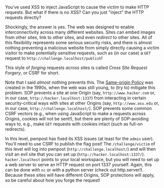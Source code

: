You've used XSS to inject JavaScript to cause the victim to make HTTP requests.
But what if there is no XSS?
Can you just "inject" the HTTP requests directly?

Shockingly, the answer is yes.
The web was designed to enable interconnectivity across many different websites.
Sites can embed images from other sites, link to other sites, and even _redirect_ to other sites.
All of this flexibility represents some serious security risks, and there is almost nothing preventing a malicious website from simply directly causing a victim visitor to make potentially sensitive requests, such as (in our case) a `GET` request to `http://challenge.localhost/publish`!

This style of _forging_ requests _across_ sites is called _Cross Site Request Forgery_, or CSRF for short.

Note that I said _almost_ nothing prevents this.
The [Same-origin Policy](https://en.wikipedia.org/wiki/Same-origin_policy) was created in the 1990s, when the web was still young, to (try to) mitigate this problem.
SOP prevents a site at one Origin (say, `http://www.hacker.com` or, in our case, `http://hacker.localhost:1337`) from interacting in certain security-critical ways with sites at other Origins (say, `http://www.asu.edu` or, in our case, `http://challenge.localhost/`).
SOP prevents some common CSRF vectors (e.g., when using JavaScript to make a requests across Origins, cookies will not be sent!), but there are plenty of SOP-avoiding ways to, e.g., make `GET` requests with cookies intact (such as full-on redirects).

In this level, pwnpost has fixed its XSS issues (at least for the `admin` user).
You'll need to use CSRF to publish the flag post!
The `/challenge/victim` of this level will log into pwnpost (`http://challenge.localhost/`) and will then visit an evil site that you can set up (`http://hacker.localhost:1337/`).
`hacker.localhost` points to your local workspace, but you will need to set up a web server to serve an HTTP request on port 1337 yourself.
Again, this can be done with `nc` or with a python server (check out http.server!).
Because these sites will have different Origins, SOP protections will apply, so be careful about how you forge the request!
